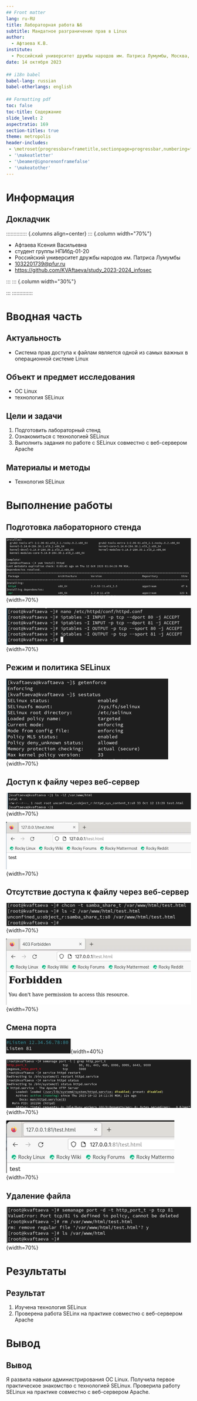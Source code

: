 ```yaml
---
## Front matter
lang: ru-RU
title: Лабораторная работа №6
subtitle: Мандатное разграничение прав в Linux
author:
  - Афтаева К.В.
institute:
  - Российский университет дружбы народов им. Патриса Лумумбы, Москва, Россия
date: 14 октября 2023

## i18n babel
babel-lang: russian
babel-otherlangs: english

## Formatting pdf
toc: false
toc-title: Содержание
slide_level: 2
aspectratio: 169
section-titles: true
theme: metropolis
header-includes:
 - \metroset{progressbar=frametitle,sectionpage=progressbar,numbering=fraction}
 - '\makeatletter'
 - '\beamer@ignorenonframefalse'
 - '\makeatother'
---
```


# Информация

## Докладчик

:::::::::::::: {.columns align=center}
::: {.column width="70%"}

  * Афтаева Ксения Васильевна
  * студент группы НПИбд-01-20
  * Российский университет дружбы народов им. Патриса Лумумбы
  * [1032201739@pfur.ru](mailto:1032201739@pfur.ru)
  * <https://github.com/KVAftaeva/study_2023-2024_infosec>

:::
::: {.column width="30%"}

:::
::::::::::::::

# Вводная часть

## Актуальность

- Система прав доступа к файлам является одной из самых важных в операционной системе Linux

## Объект и предмет исследования

- ОС Linux
- технология SELinux

## Цели и задачи

1. Подготовить лабораторный стенд
2. Ознакомиться с технологией SELinux
3. Выполнить задания по работе с SELinux совместно с веб-сервером Apache

## Материалы и методы

- Технология SELinux

# Выполнение работы

## Подготовка лабораторного стенда

![](image/3.png){width=70%}

![](image/6.png){width=70%}

## Режим и политика SELinux

![](image/7.png){width=70%}

## Доступ к файлу через веб-сервер

![](image/14.png){width=70%}

![](image/15.png){width=70%}

## Отсутствие доступа к файлу через веб-сервер

![](image/17.png){width=70%}

![](image/18.png){width=70%}

## Смена порта

![](image/21.png){width=40%}

![](image/25.png){width=70%}

![](image/26.png){width=70%}

## Удаление файла

![](image/28.png){width=70%}

# Результаты

## Результат

1. Изучена технология SELinux
2. Проверена работа SELinx на практике совместно с веб-сервером
Apache

# Вывод

## Вывод

Я развила навыки администрирования ОС Linux. Получила первое практическое знакомство с технологией SELinux. Проверила работу SELinux на практике совместно с веб-сервером
Apache.